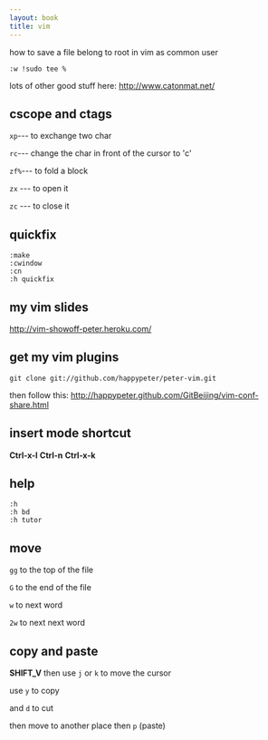 ```yaml
---
layout: book
title: vim
---
```



how to save a file belong to root in vim as common user

    :w !sudo tee %

lots of other good stuff here:
<http://www.catonmat.net/>
## cscope and ctags

`xp`--- to exchange two char

`rc`--- change the char in front of the cursor to 'c'

`zf%`--- to fold a block

`zx` --- to open it

`zc` --- to close it
## quickfix

    :make
    :cwindow
    :cn
    :h quickfix

## my vim slides

<http://vim-showoff-peter.heroku.com/>

## get my vim plugins

    git clone git://github.com/happypeter/peter-vim.git

then follow this:
<http://happypeter.github.com/GitBeijing/vim-conf-share.html>

## insert mode shortcut
__Ctrl-x-l__
__Ctrl-n__
__Ctrl-x-k__

## help

	:h
	:h bd
	:h tutor

## move

`gg` to the top of the file

`G` to the end of the file

`w` to next word

`2w` to next next word

## copy and paste

__SHIFT_V__ then use `j` or `k` to move the cursor

use `y` to copy

and `d` to cut

then move to another place then `p` (paste)

